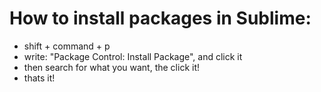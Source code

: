 # How to install packages in Sublime:


- shift + command + p
- write: "Package Control: Install Package", and click it
- then search for what you want, the click it!
- thats it!

